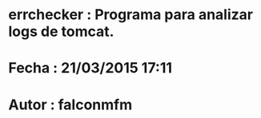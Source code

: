 # errchecker : Programa para analizar logs de tomcat. 

# Fecha : 21/03/2015 17:11
# Autor : falconmfm

